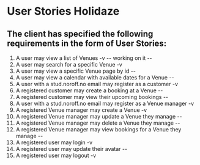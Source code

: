 # User Stories Holidaze

## The client has specified the following requirements in the form of User Stories:

1. A user may view a list of Venues -v -- working on it --
2. A user may search for a specific Venue -v
3. A user may view a specific Venue page by id --
4. A user may view a calendar with available dates for a Venue --
5. A user with a stud.noroff.no email may register as a customer -v
6. A registered customer may create a booking at a Venue --
7. A registered customer may view their upcoming bookings --
8. A user with a stud.noroff.no email may register as a Venue manager -v
9. A registered Venue manager may create a Venue -v
10. A registered Venue manager may update a Venue they manage --
11. A registered Venue manager may delete a Venue they manage --
12. A registered Venue manager may view bookings for a Venue they manage --
13. A registered user may login -v
14. A registered user may update their avatar --
15. A registered user may logout -v
